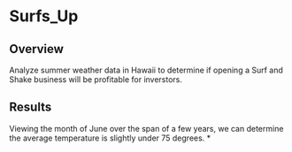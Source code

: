 # Surfs_Up

## Overview
Analyze summer weather data in Hawaii to determine if opening a Surf and Shake business will be profitable for inverstors.  

## Results
Viewing the month of June over the span of a few years, we can determine the average temperature is slightly under 75 degrees.
* 
